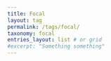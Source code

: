 ```yaml
---
title: Focal
layout: tag
permalink: /tags/focal/
taxonomy: focal
entries_layout: list # or grid
#excerpt: "Something something"
---
```

